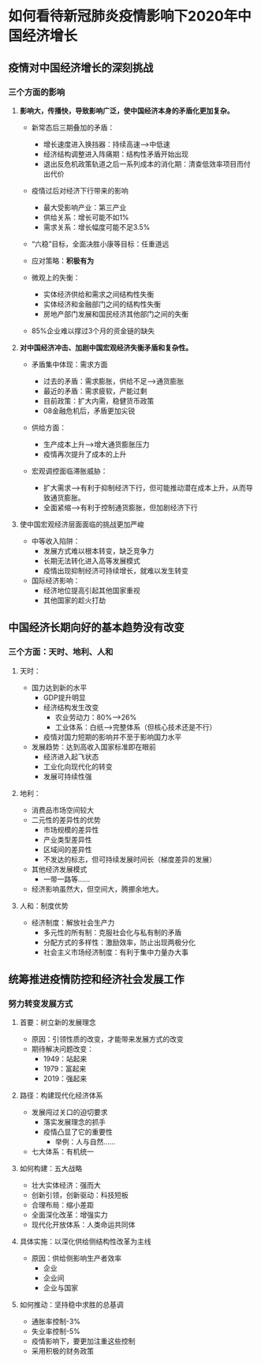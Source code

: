 # 如何看待新冠肺炎疫情影响下2020年中国经济增长

## 疫情对中国经济增长的深刻挑战

### 三个方面的影响

1. **影响大，传播快，导致影响广泛，使中国经济本身的矛盾化更加复杂。**
    - 新常态后三期叠加的矛盾：
        + 增长速度进入换挡器：持续高速——>中低速
        + 经济结构调整进入阵痛期：结构性矛盾开始出现
        + 退出反危机政策轨道之后一系列成本的消化期：清查低效率项目而付出代价
    - 疫情过后对经济下行带来的影响
        + 最大受影响产业：第三产业
        + 供给关系：增长可能不如1%
        + 需求关系：增长幅度可能不足3.5%
    - “六稳”目标，全面决胜小康等目标：任重道远
    - 应对策略：**积极有为**

    - 微观上的失衡：
        + 实体经济供给和需求之间结构性失衡
        + 实体经济和金融部门之间的结构性失衡
        + 房地产部门发展和国民经济其他部门之间的失衡
    - 85%企业难以撑过3个月的资金链的缺失

2. **对中国经济冲击、加剧中国宏观经济失衡矛盾和复杂性。**

    - 矛盾集中体现：需求方面
        + 过去的矛盾：需求膨胀，供给不足——>通货膨胀
        + 最近的矛盾：需求疲软，产能过剩
        + 目前政策：扩大内需，稳健货币政策
        + 08金融危机后，矛盾更加尖锐

    - 供给方面：
        + 生产成本上升——>增大通货膨胀压力
        + 疫情再次提升了成本的上升
    
    - 宏观调控面临滞胀威胁：
        + 扩大需求——>有利于抑制经济下行，但可能推动潜在成本上升，从而导致通货膨胀。
        + 全面紧缩——>有利于控制通货膨胀，但加剧经济下行

3. 使中国宏观经济层面面临的挑战更加严峻

    - 中等收入陷阱：
        + 发展方式难以根本转变，缺乏竞争力
        + 长期无法转化进入高等发展模式
        + 疫情出现抑制经济可持续增长，就难以发生转变
    - 国际经济影响：
        + 经济地位提高引起其他国家重视
        + 其他国家的趁火打劫

## 中国经济长期向好的基本趋势没有改变

### 三个方面：天时、地利、人和

1. 天时：
    - 国力达到新的水平
        - GDP提升明显
        - 经济结构发生改变
            + 农业劳动力：80%——>26%
            + 工业体系：白纸——>完整体系（但核心技术还是不行）
        - 疫情对国力短期的影响并不至于影响国力水平
    - 发展趋势：达到高收入国家标准即在眼前
        + 经济进入起飞状态
        + 工业化向现代化的转变
        + 发展可持续性强
2. 地利：
    - 消费品市场空间较大
    - 二元性的差异性的优势
        + 市场规模的差异性
        + 产业类型差异性
        + 区域间的差异性
        + 不发达的标志，但可持续发展时间长（梯度差异的发展）
    + 其他经济发展模式
        - 一带一路等……
    - 经济影响虽然大，但空间大，腾挪余地大。

3. 人和：制度优势
    - 经济制度：解放社会生产力
        + 多元性的所有制：克服社会化与私有制的矛盾
        + 分配方式的多样性：激励效率，防止出现两极分化
        + 社会主义市场经济制度：有利于集中力量办大事

## 统筹推进疫情防控和经济社会发展工作

### 努力转变发展方式

1. 首要：树立新的发展理念
    - 原因：引领性质的改变，才能带来发展方式的改变
    - 期待解决问题改变：
        + 1949：站起来
        + 1979：富起来
        + 2019：强起来

2. 路径：构建现代化经济体系
    - 发展闯过关口的迫切要求
        + 落实发展理念的抓手
        + 疫情凸显了它的重要性
            - 举例：人与自然……
    - 七大体系：有机统一

3. 如何构建：五大战略
    - 壮大实体经济：强而大
    - 创新引领，创新驱动：科技短板
    - 合理布局：缩小差距
    - 全面深化改革：增强实力
    - 现代化开放体系：人类命运共同体

4. 具体实施：以深化供给侧结构性改革为主线
    - 原因：供给侧影响生产者效率
        + 企业
        + 企业间
        + 企业与国家

5. 如何推动：坚持稳中求胜的总基调
    - 通胀率控制-3%
    - 失业率控制-5%
    - 疫情影响下，要更加注重这些控制
    - 采用积极的财务政策
